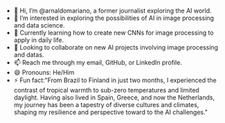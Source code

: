 - 👋 Hi, I’m @arnaldomariano, a former journalist exploring the AI world.
- 👀 I’m interested in exploring the possibilities of AI in image processing and data science.
- 🌱 Currently learning how to create new CNNs for image processing to apply in daily life.
- 💞️ Looking to collaborate on new AI projects involving image processing and datas.
- 📫 Reach me through my email, GitHub, or LinkedIn profile.
- 😄 Pronouns: He/Him
- ⚡ Fun fact:"From Brazil to Finland in just two months, I experienced the contrast of tropical warmth to sub-zero temperatures and limited daylight. Having also lived in Spain,
  Greece, and now the Netherlands, my journey has been a tapestry of diverse cultures and climates, shaping my resilience and perspective toward to the AI challenges."










<!---
arnaldomariano/arnaldomariano is a ✨ special ✨ repository because its `README.md` (this file) appears on your GitHub profile.
You can click the Preview link to take a look at your changes.
--->
